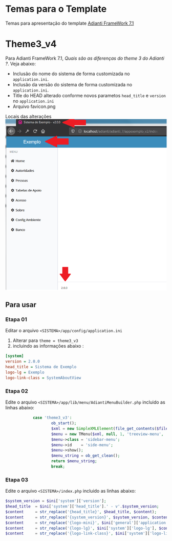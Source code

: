 # Temas para o Template
Temas para apresentação do template [Adianti FrameWork 7.1](https://www.adianti.com.br/)

# Theme3_v4
Para Adianti FrameWork 7.1, *Quais são as diferenças do theme 3 do Adianti ?*. Veja abaixo:

* Inclusão do nome do sistema de forma customizada no `application.ini`.
* Inclusão da versão do sistema de forma customizada no `application.ini`.
* Title do HEAD alterado conforme novos parametos `head_title` e `version` no `application.ini`
* Arquivo favicon.png

Locais das alterações
![Theme3_v3](img/theme3_v3.png)

## Para usar 

### Etapa 01 
Editar o arquivo `<SISTEMA>/app/config/application.ini`

1. Alterar para `theme = theme3_v3`
1. incluindo as informações abaixo : 
```ini
[system]
version = 2.0.0
head_title = Sistema de Exemplo
logo-lg = Exemplo
logo-link-class = SystemAboutView
```
### Etapa 02
Edite o arquivo `<SISTEMA>/app/lib/menu/AdiantiMenuBuilder.php` incluido as linhas abaixo:
```php
            case 'theme3_v3':
                    ob_start();
                    $xml = new SimpleXMLElement(file_get_contents($file));
                    $menu = new TMenu($xml, null, 1, 'treeview-menu', 'treeview', '');
                    $menu->class = 'sidebar-menu';
                    $menu->id    = 'side-menu';
                    $menu->show();
                    $menu_string = ob_get_clean();
                    return $menu_string;
                    break;  
```

### Etapa 03
Edite o arquivo `<SISTEMA>/index.php` incluido as linhas abaixo:

```php
$system_version = $ini['system']['version'];
$head_title  = $ini['system']['head_title'].' - v'.$system_version;
$content     = str_replace('{head_title}', $head_title, $content);
$content     = str_replace('{system_version}', $system_version, $content);
$content     = str_replace('{logo-mini}', $ini['general']['application'], $content);
$content     = str_replace('{logo-lg}', $ini['system']['logo-lg'], $content);
$content     = str_replace('{logo-link-class}', $ini['system']['logo-link-class'], $content);
```